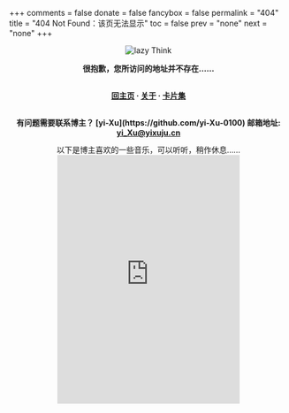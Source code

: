 +++
comments = false
donate = false
fancybox = false
permalink = "404"
title = "404 Not Found：该页无法显示"
toc = false
prev = "none"
next = "none"
+++

<style type="text/css">
      	.article-header {
      		padding: 0;
      		padding-top: 26px;
      		border-left: none;
      		text-align: center;
      	}
      	.article-header:hover {
      		border-left: none;
      	}
      	.article-title {
      		font-size: 2.1em;
      	}
      	strong a {
      		color: #747474;
      	}
      	.article-meta {
      		display: none;
      	}
      	.share {
      		display: none;
      	}
      	.ds-meta {
      		display: none;
      	}
      	.player {
      		margin-left: -10px;
      	}
      	.sign {
      		text-align: right;
      		font-style: italic;
      	}
        	#page-visit {
      		display: none;
      	}
      	.center {
      		text-align: center;
      		height: 2.5em;
      		font-weight: bold;
      	}
      	.article-entry hr {
      		margin: 0;
      	}
      	.pic {
      		text-align: center;
      		margin: 0;
      	}
      	.pic br {
        		display: none;
        	}
      	#container .article-info-post.article-info {
        	display: none;
        	}
      	#container .article .article-title {
      	padding: 0;
      	}
</style>
<div class="pic">
<img src="/hugo-theme-whiteink/404.gif" title="lazy Think">
</div>

<p class="center">很抱歉，您所访问的地址并不存在…… </p>

<p class="center"><a href="/hugo-theme-whiteink/">回主页</a> · <a href="/hugo-theme-whiteink/about">关于</a> · <a href="/hugo-theme-whiteink/tags">卡片集</a></p>

<p class="center">有问题需要联系博主？ [yi-Xu](https://github.com/yi-Xu-0100) 邮箱地址: <a href="mailto:yi_Xu@yixuju.cn">yi_Xu@yixuju.cn</a></p>
<div style="text-align: center">以下是博主喜欢的一些音乐，可以听听，稍作休息……

<iframe frameborder="no" border="0" marginwidth="0" marginheight="0" width=330 height=450 src="https://music.163.com/outchain/player?type=0&id=39075352&auto=0&height=430"></iframe>
</div>
